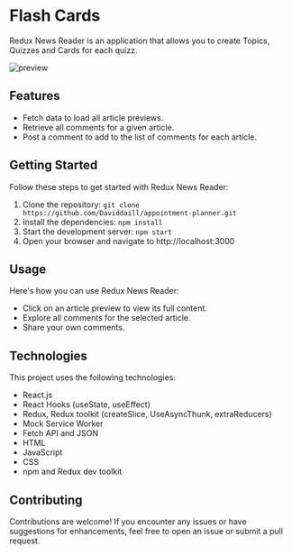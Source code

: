 # Flash Cards

Redux News Reader is an application that allows you to create Topics, Quizzes and Cards for each quizz.

![preview](https://github.com/Daviddaill/flash-card-project/blob/main/src/images/preview.png?raw=true)

## Features

- Fetch data to load all article previews.
- Retrieve all comments for a given article.
- Post a comment to add to the list of comments for each article.

## Getting Started

Follow these steps to get started with Redux News Reader:
1. Clone the repository: `git clone https://github.com/Daviddaill/appointment-planner.git`
2. Install the dependencies: `npm install`
3. Start the development server: `npm start`
4. Open your browser and navigate to http://localhost:3000

## Usage
Here's how you can use Redux News Reader:

- Click on an article preview to view its full content.
- Explore all comments for the selected article.
- Share your own comments.

## Technologies
This project uses the following technologies:

- React.js
- React Hooks (useState, useEffect)
- Redux, Redux toolkit (createSlice, UseAsyncThunk, extraReducers)
- Mock Service Worker
- Fetch API and JSON
- HTML
- JavaScript
- CSS
- npm and Redux dev toolkit



## Contributing

Contributions are welcome! If you encounter any issues or have suggestions for enhancements, feel free to open an issue or submit a pull request.




